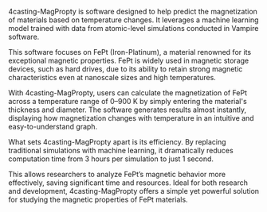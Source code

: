 4casting-MagPropty is software designed to help predict the magnetization of materials based on temperature changes. It leverages a machine learning model trained with data from atomic-level simulations conducted in Vampire software.

This software focuses on FePt (Iron-Platinum), a material renowned for its exceptional magnetic properties. FePt is widely used in magnetic storage devices, such as hard drives, due to its ability to retain strong magnetic characteristics even at nanoscale sizes and high temperatures. 

With 4casting-MagPropty, users can calculate the magnetization of FePt across a temperature range of 0–900 K by simply entering the material's thickness and diameter. The software generates results almost instantly, displaying how magnetization changes with temperature in an intuitive and easy-to-understand graph. 

What sets 4casting-MagPropty apart is its efficiency. By replacing traditional simulations with machine learning, it dramatically reduces computation time from 3 hours per simulation to just 1 second. 

This allows researchers to analyze FePt’s magnetic behavior more effectively, saving significant time and resources. Ideal for both research and development, 4casting-MagPropty offers a simple yet powerful solution for studying the magnetic properties of FePt materials.
